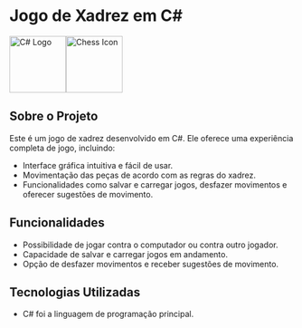 # Jogo de Xadrez em C#

<div style="display: flex; align-items: center;">
  <img src="https://cdn.jsdelivr.net/gh/devicons/devicon/icons/csharp/csharp-original.svg" alt="C# Logo" width="100">
  <img src="https://img.icons8.com/ios/452/chess.png" alt="Chess Icon" width="100">
</div>

## Sobre o Projeto

Este é um jogo de xadrez desenvolvido em C#. Ele oferece uma experiência completa de jogo, incluindo:

- Interface gráfica intuitiva e fácil de usar.
- Movimentação das peças de acordo com as regras do xadrez.
- Funcionalidades como salvar e carregar jogos, desfazer movimentos e oferecer sugestões de movimento.

## Funcionalidades

- Possibilidade de jogar contra o computador ou contra outro jogador.
- Capacidade de salvar e carregar jogos em andamento.
- Opção de desfazer movimentos e receber sugestões de movimento.


## Tecnologias Utilizadas

- C# foi a linguagem de programação principal.
